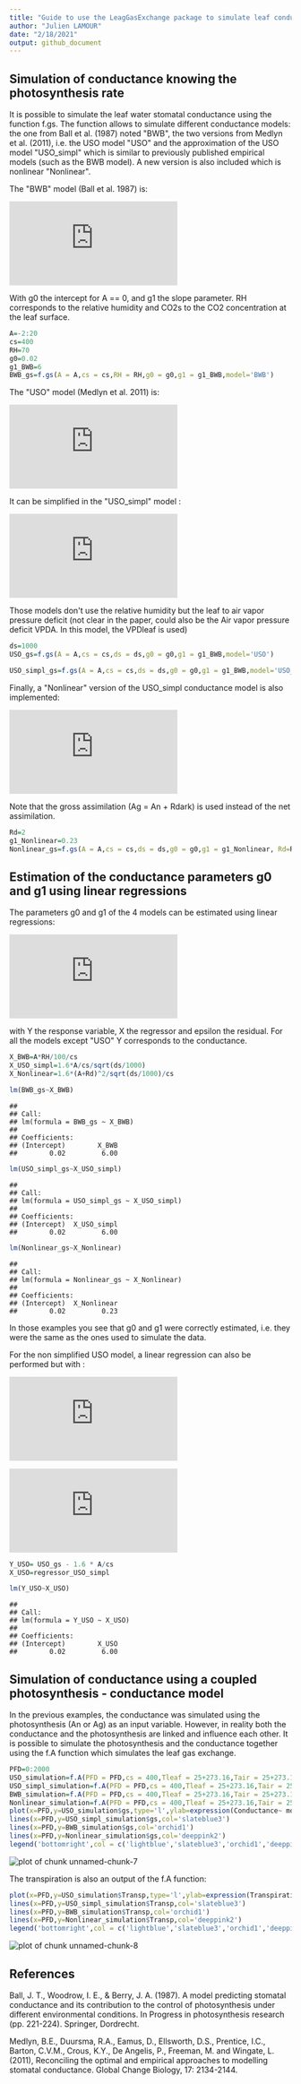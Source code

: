 ```yaml
---
title: "Guide to use the LeagGasExchange package to simulate leaf conductance"
author: "Julien LAMOUR"
date: "2/18/2021"
output: github_document
---
```






## Simulation of conductance knowing the photosynthesis rate

It is possible to simulate the leaf water stomatal conductance using the function f.gs. The function allows to simulate different conductance models: the one from Ball et al. (1987) noted "BWB", the two versions from Medlyn et al. (2011), i.e. the USO model "USO" and the approximation of the USO model "USO_simpl" which is similar to previously published empirical models (such as the BWB model). A new version is also included which is nonlinear "Nonlinear". 

The "BWB" model (Ball et al. 1987) is:

![equation](https://latex.codecogs.com/gif.latex?g_%7Bsw%7D%3Dg_0&plus;g_1*A_n*RH/CO_%7B2s%7D)

With g0 the intercept for A == 0, and g1 the slope parameter. RH corresponds to the relative humidity and CO2s to the CO2 concentration at the leaf surface. 



```r
A=-2:20
cs=400
RH=70
g0=0.02
g1_BWB=6
BWB_gs=f.gs(A = A,cs = cs,RH = RH,g0 = g0,g1 = g1_BWB,model='BWB')
```

The "USO" model (Medlyn et al. 2011) is: 

![equation](https://latex.codecogs.com/gif.latex?g_%7Bsw%7D%3Dg_0&plus;1.6%281&plus;g_1%5Cfrac%7BA_n%7D%7BCO_%7B2s%7D%5Csqrt%7BVPD_%7Bleaf%7D%7D%7D%29)

It can be simplified in the "USO_simpl" model :  

![equation](https://latex.codecogs.com/gif.latex?g_%7Bsw%7D%3Dg_0&plus;1.6g_1%5Cfrac%7BA_n%7D%7BCO_%7B2s%7D%5Csqrt%7BVPD_%7Bleaf%7D%7D%7D)

Those models don't use the relative humidity but the leaf to air vapor pressure deficit (not clear in the paper, could also be the Air vapor pressure deficit VPDA. In this model, the VPDleaf is used)



```r
ds=1000
USO_gs=f.gs(A = A,cs = cs,ds = ds,g0 = g0,g1 = g1_BWB,model='USO')
```


```r
USO_simpl_gs=f.gs(A = A,cs = cs,ds = ds,g0 = g0,g1 = g1_BWB,model='USO_simpl')
```

Finally, a "Nonlinear" version of the USO_simpl conductance model is also implemented: 

![equation](https://latex.codecogs.com/gif.latex?g_%7Bsw%7D%3Dg_0&plus;1.6%281&plus;g_1%5Cfrac%7BA_g%5E2%7D%7BCO_%7B2s%7D%5Csqrt%7BVPD_%7Bleaf%7D%7D%7D%29)

Note that the gross assimilation (Ag = An + Rdark) is used instead of the net assimilation. 



```r
Rd=2
g1_Nonlinear=0.23
Nonlinear_gs=f.gs(A = A,cs = cs,ds = ds,g0 = g0,g1 = g1_Nonlinear, Rd=Rd,model='Nonlinear')
```


## Estimation of the conductance parameters g0 and g1 using linear regressions


The parameters g0 and g1 of the 4 models can be estimated using linear regressions:

![equation](https://latex.codecogs.com/gif.latex?Y%3Dg_0&plus;g_1X&plus;%5Cvarepsilon)

with Y the response variable, X the regressor and epsilon the residual. For all the models except "USO" Y corresponds to the conductance. 




```r
X_BWB=A*RH/100/cs
X_USO_simpl=1.6*A/cs/sqrt(ds/1000)
X_Nonlinear=1.6*(A+Rd)^2/sqrt(ds/1000)/cs

lm(BWB_gs~X_BWB)
```

```
## 
## Call:
## lm(formula = BWB_gs ~ X_BWB)
## 
## Coefficients:
## (Intercept)        X_BWB  
##        0.02         6.00
```

```r
lm(USO_simpl_gs~X_USO_simpl)
```

```
## 
## Call:
## lm(formula = USO_simpl_gs ~ X_USO_simpl)
## 
## Coefficients:
## (Intercept)  X_USO_simpl  
##        0.02         6.00
```

```r
lm(Nonlinear_gs~X_Nonlinear)
```

```
## 
## Call:
## lm(formula = Nonlinear_gs ~ X_Nonlinear)
## 
## Coefficients:
## (Intercept)  X_Nonlinear  
##        0.02         0.23
```

In those examples you see that g0 and g1 were correctly estimated, i.e. they were the same as the ones used to simulate the data.

For the non simplified USO model, a linear regression can also be performed but with : 

![equation](https://latex.codecogs.com/gif.latex?Y%3Dg_%7Bsw%7D-%5Cfrac%7B1.6A_n%7D%7BCO_%7B2s%7D%7D)

![equation](https://latex.codecogs.com/gif.latex?X%3D%5Cfrac%7B1.6A_n%7D%7B%5Csqrt%7BVPD_%7Bleaf%7D%7DCO_%7B2s%7D%7D)




```r
Y_USO= USO_gs - 1.6 * A/cs
X_USO=regressor_USO_simpl

lm(Y_USO~X_USO)
```

```
## 
## Call:
## lm(formula = Y_USO ~ X_USO)
## 
## Coefficients:
## (Intercept)        X_USO  
##        0.02         6.00
```

## Simulation of conductance using a coupled photosynthesis - conductance model

In the previous examples, the conductance was simulated using the photosynthesis (An or Ag) as an input variable. However, in reality both the conductance and the photosynthesis are linked and influence each other. It is possible to simulate the photosynthesis and the conductance together using the f.A function which simulates the leaf gas exchange.



```r
PFD=0:2000
USO_simulation=f.A(PFD = PFD,cs = 400,Tleaf = 25+273.16,Tair = 25+273.16,RH = 70,param = f.make.param(g0=0.02,g1=3,model.gs = "USO"))
USO_simpl_simulation=f.A(PFD = PFD,cs = 400,Tleaf = 25+273.16,Tair = 25+273.16,RH = 70,param = f.make.param(g0=0.02,g1=2.67,model.gs = "USO_simpl"))
BWB_simulation=f.A(PFD = PFD,cs = 400,Tleaf = 25+273.16,Tair = 25+273.16,RH = 70,param = f.make.param(g0=0.02,g1=5,model.gs = "BWB"))
Nonlinear_simulation=f.A(PFD = PFD,cs = 400,Tleaf = 25+273.16,Tair = 25+273.16,RH = 70,param = f.make.param(g0=0.02,g1=0.23,model.gs = "Nonlinear",VcmaxRef=55,RdRef=0.015*55,JmaxRef=1.67*55,TpRef = 20,TBM = "CLM4.5"))
plot(x=PFD,y=USO_simulation$gs,type='l',ylab=expression(Conductance~ mol~m^-2~s^-1),col='lightblue')
lines(x=PFD,y=USO_simpl_simulation$gs,col='slateblue3')
lines(x=PFD,y=BWB_simulation$gs,col='orchid1')
lines(x=PFD,y=Nonlinear_simulation$gs,col='deeppink2')
legend('bottomright',col = c('lightblue','slateblue3','orchid1','deeppink2'),lty = c(1,1,1,1),legend=c("USO","USO_simpl","BWB","Nonlinear"))
```

![plot of chunk unnamed-chunk-7](Simulation_of_leaf_conductance_files/unnamed-chunk-7-1.png)

The transpiration is also an output of the f.A function:


```r
plot(x=PFD,y=USO_simulation$Transp,type='l',ylab=expression(Transpiration~ mL~m^-2~s^-1),col='lightblue')
lines(x=PFD,y=USO_simpl_simulation$Transp,col='slateblue3')
lines(x=PFD,y=BWB_simulation$Transp,col='orchid1')
lines(x=PFD,y=Nonlinear_simulation$Transp,col='deeppink2')
legend('bottomright',col = c('lightblue','slateblue3','orchid1','deeppink2'),lty = c(1,1,1,1),legend=c("USO","USO_simpl","BWB","Nonlinear"))
```

![plot of chunk unnamed-chunk-8](Simulation_of_leaf_conductance_files/unnamed-chunk-8-1.png)



## References
Ball, J. T., Woodrow, I. E., & Berry, J. A. (1987). A model predicting stomatal conductance and its contribution to the control of photosynthesis under different environmental conditions. In Progress in photosynthesis research (pp. 221-224). Springer, Dordrecht.

Medlyn, B.E., Duursma, R.A., Eamus, D., Ellsworth, D.S., Prentice, I.C., Barton, C.V.M., Crous, K.Y., De Angelis, P., Freeman, M. and Wingate, L. (2011), Reconciling the optimal and empirical approaches to modelling stomatal conductance. Global Change Biology, 17: 2134-2144. 

